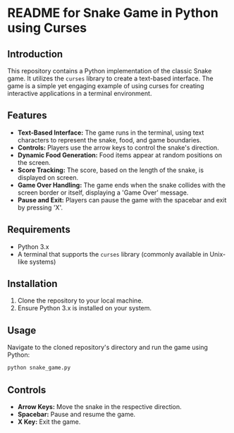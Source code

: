 # README for Snake Game in Python using Curses

## Introduction
This repository contains a Python implementation of the classic Snake game. It utilizes the `curses` library to create a text-based interface. The game is a simple yet engaging example of using curses for creating interactive applications in a terminal environment.

## Features
- **Text-Based Interface:** The game runs in the terminal, using text characters to represent the snake, food, and game boundaries.
- **Controls:** Players use the arrow keys to control the snake's direction.
- **Dynamic Food Generation:** Food items appear at random positions on the screen.
- **Score Tracking:** The score, based on the length of the snake, is displayed on screen.
- **Game Over Handling:** The game ends when the snake collides with the screen border or itself, displaying a 'Game Over' message.
- **Pause and Exit:** Players can pause the game with the spacebar and exit by pressing 'X'.

## Requirements
- Python 3.x
- A terminal that supports the `curses` library (commonly available in Unix-like systems)

## Installation
1. Clone the repository to your local machine.
2. Ensure Python 3.x is installed on your system.

## Usage
Navigate to the cloned repository's directory and run the game using Python:

```bash
python snake_game.py
```

## Controls
- **Arrow Keys:** Move the snake in the respective direction.
- **Spacebar:** Pause and resume the game.
- **X Key:** Exit the game.
